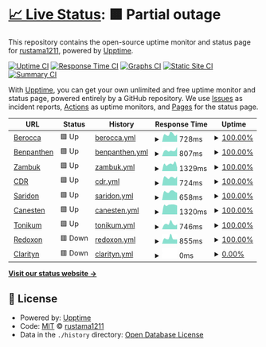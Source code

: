 # [📈 Live Status](https://rustama1211.github.io/up): <!--live status--> **🟧 Partial outage**

This repository contains the open-source uptime monitor and status page for [rustama1211](https://rustama1211.github.io/up), powered by [Upptime](https://github.com/upptime/upptime).

[![Uptime CI](https://github.com/rustama1211/up/workflows/Uptime%20CI/badge.svg)](https://github.com/rustama1211/up/actions?query=workflow%3A%22Uptime+CI%22)
[![Response Time CI](https://github.com/rustama1211/up/workflows/Response%20Time%20CI/badge.svg)](https://github.com/rustama1211/up/actions?query=workflow%3A%22Response+Time+CI%22)
[![Graphs CI](https://github.com/rustama1211/up/workflows/Graphs%20CI/badge.svg)](https://github.com/rustama1211/up/actions?query=workflow%3A%22Graphs+CI%22)
[![Static Site CI](https://github.com/rustama1211/up/workflows/Static%20Site%20CI/badge.svg)](https://github.com/rustama1211/up/actions?query=workflow%3A%22Static+Site+CI%22)
[![Summary CI](https://github.com/rustama1211/up/workflows/Summary%20CI/badge.svg)](https://github.com/rustama1211/up/actions?query=workflow%3A%22Summary+CI%22)

With [Upptime](https://upptime.js.org), you can get your own unlimited and free uptime monitor and status page, powered entirely by a GitHub repository. We use [Issues](https://github.com/rustama1211/up/issues) as incident reports, [Actions](https://github.com/rustama1211/up/actions) as uptime monitors, and [Pages](https://rustama1211.github.io/up) for the status page.

<!--start: status pages-->
<!-- This summary is generated by Upptime (https://github.com/upptime/upptime) -->
<!-- Do not edit this manually, your changes will be overwritten -->
<!-- prettier-ignore -->
| URL | Status | History | Response Time | Uptime |
| --- | ------ | ------- | ------------- | ------ |
| <img alt="" src="https://favicons.githubusercontent.com/berocca.co.id" height="13"> [Berocca](https://berocca.co.id) | 🟩 Up | [berocca.yml](https://github.com/rustama1211/up/commits/HEAD/history/berocca.yml) | <details><summary><img alt="Response time graph" src="./graphs/berocca/response-time-week.png" height="20"> 728ms</summary><br><a href="https://statuses.otesuto.com/history/berocca"><img alt="Response time 832" src="https://img.shields.io/endpoint?url=https%3A%2F%2Fraw.githubusercontent.com%2Frustama1211%2Fup%2FHEAD%2Fapi%2Fberocca%2Fresponse-time.json"></a><br><a href="https://statuses.otesuto.com/history/berocca"><img alt="24-hour response time 715" src="https://img.shields.io/endpoint?url=https%3A%2F%2Fraw.githubusercontent.com%2Frustama1211%2Fup%2FHEAD%2Fapi%2Fberocca%2Fresponse-time-day.json"></a><br><a href="https://statuses.otesuto.com/history/berocca"><img alt="7-day response time 728" src="https://img.shields.io/endpoint?url=https%3A%2F%2Fraw.githubusercontent.com%2Frustama1211%2Fup%2FHEAD%2Fapi%2Fberocca%2Fresponse-time-week.json"></a><br><a href="https://statuses.otesuto.com/history/berocca"><img alt="30-day response time 906" src="https://img.shields.io/endpoint?url=https%3A%2F%2Fraw.githubusercontent.com%2Frustama1211%2Fup%2FHEAD%2Fapi%2Fberocca%2Fresponse-time-month.json"></a><br><a href="https://statuses.otesuto.com/history/berocca"><img alt="1-year response time 832" src="https://img.shields.io/endpoint?url=https%3A%2F%2Fraw.githubusercontent.com%2Frustama1211%2Fup%2FHEAD%2Fapi%2Fberocca%2Fresponse-time-year.json"></a></details> | <details><summary><a href="https://statuses.otesuto.com/history/berocca">100.00%</a></summary><a href="https://statuses.otesuto.com/history/berocca"><img alt="All-time uptime 99.96%" src="https://img.shields.io/endpoint?url=https%3A%2F%2Fraw.githubusercontent.com%2Frustama1211%2Fup%2FHEAD%2Fapi%2Fberocca%2Fuptime.json"></a><br><a href="https://statuses.otesuto.com/history/berocca"><img alt="24-hour uptime 100.00%" src="https://img.shields.io/endpoint?url=https%3A%2F%2Fraw.githubusercontent.com%2Frustama1211%2Fup%2FHEAD%2Fapi%2Fberocca%2Fuptime-day.json"></a><br><a href="https://statuses.otesuto.com/history/berocca"><img alt="7-day uptime 100.00%" src="https://img.shields.io/endpoint?url=https%3A%2F%2Fraw.githubusercontent.com%2Frustama1211%2Fup%2FHEAD%2Fapi%2Fberocca%2Fuptime-week.json"></a><br><a href="https://statuses.otesuto.com/history/berocca"><img alt="30-day uptime 100.00%" src="https://img.shields.io/endpoint?url=https%3A%2F%2Fraw.githubusercontent.com%2Frustama1211%2Fup%2FHEAD%2Fapi%2Fberocca%2Fuptime-month.json"></a><br><a href="https://statuses.otesuto.com/history/berocca"><img alt="1-year uptime 99.96%" src="https://img.shields.io/endpoint?url=https%3A%2F%2Fraw.githubusercontent.com%2Frustama1211%2Fup%2FHEAD%2Fapi%2Fberocca%2Fuptime-year.json"></a></details>
| <img alt="" src="https://favicons.githubusercontent.com/bepanthen.co.id" height="13"> [Benpanthen](https://bepanthen.co.id) | 🟩 Up | [benpanthen.yml](https://github.com/rustama1211/up/commits/HEAD/history/benpanthen.yml) | <details><summary><img alt="Response time graph" src="./graphs/benpanthen/response-time-week.png" height="20"> 807ms</summary><br><a href="https://statuses.otesuto.com/history/benpanthen"><img alt="Response time 914" src="https://img.shields.io/endpoint?url=https%3A%2F%2Fraw.githubusercontent.com%2Frustama1211%2Fup%2FHEAD%2Fapi%2Fbenpanthen%2Fresponse-time.json"></a><br><a href="https://statuses.otesuto.com/history/benpanthen"><img alt="24-hour response time 1261" src="https://img.shields.io/endpoint?url=https%3A%2F%2Fraw.githubusercontent.com%2Frustama1211%2Fup%2FHEAD%2Fapi%2Fbenpanthen%2Fresponse-time-day.json"></a><br><a href="https://statuses.otesuto.com/history/benpanthen"><img alt="7-day response time 807" src="https://img.shields.io/endpoint?url=https%3A%2F%2Fraw.githubusercontent.com%2Frustama1211%2Fup%2FHEAD%2Fapi%2Fbenpanthen%2Fresponse-time-week.json"></a><br><a href="https://statuses.otesuto.com/history/benpanthen"><img alt="30-day response time 1103" src="https://img.shields.io/endpoint?url=https%3A%2F%2Fraw.githubusercontent.com%2Frustama1211%2Fup%2FHEAD%2Fapi%2Fbenpanthen%2Fresponse-time-month.json"></a><br><a href="https://statuses.otesuto.com/history/benpanthen"><img alt="1-year response time 914" src="https://img.shields.io/endpoint?url=https%3A%2F%2Fraw.githubusercontent.com%2Frustama1211%2Fup%2FHEAD%2Fapi%2Fbenpanthen%2Fresponse-time-year.json"></a></details> | <details><summary><a href="https://statuses.otesuto.com/history/benpanthen">100.00%</a></summary><a href="https://statuses.otesuto.com/history/benpanthen"><img alt="All-time uptime 99.95%" src="https://img.shields.io/endpoint?url=https%3A%2F%2Fraw.githubusercontent.com%2Frustama1211%2Fup%2FHEAD%2Fapi%2Fbenpanthen%2Fuptime.json"></a><br><a href="https://statuses.otesuto.com/history/benpanthen"><img alt="24-hour uptime 100.00%" src="https://img.shields.io/endpoint?url=https%3A%2F%2Fraw.githubusercontent.com%2Frustama1211%2Fup%2FHEAD%2Fapi%2Fbenpanthen%2Fuptime-day.json"></a><br><a href="https://statuses.otesuto.com/history/benpanthen"><img alt="7-day uptime 100.00%" src="https://img.shields.io/endpoint?url=https%3A%2F%2Fraw.githubusercontent.com%2Frustama1211%2Fup%2FHEAD%2Fapi%2Fbenpanthen%2Fuptime-week.json"></a><br><a href="https://statuses.otesuto.com/history/benpanthen"><img alt="30-day uptime 100.00%" src="https://img.shields.io/endpoint?url=https%3A%2F%2Fraw.githubusercontent.com%2Frustama1211%2Fup%2FHEAD%2Fapi%2Fbenpanthen%2Fuptime-month.json"></a><br><a href="https://statuses.otesuto.com/history/benpanthen"><img alt="1-year uptime 99.95%" src="https://img.shields.io/endpoint?url=https%3A%2F%2Fraw.githubusercontent.com%2Frustama1211%2Fup%2FHEAD%2Fapi%2Fbenpanthen%2Fuptime-year.json"></a></details>
| <img alt="" src="https://favicons.githubusercontent.com/zambuk.co.id" height="13"> [Zambuk](https://zambuk.co.id) | 🟩 Up | [zambuk.yml](https://github.com/rustama1211/up/commits/HEAD/history/zambuk.yml) | <details><summary><img alt="Response time graph" src="./graphs/zambuk/response-time-week.png" height="20"> 1329ms</summary><br><a href="https://statuses.otesuto.com/history/zambuk"><img alt="Response time 1211" src="https://img.shields.io/endpoint?url=https%3A%2F%2Fraw.githubusercontent.com%2Frustama1211%2Fup%2FHEAD%2Fapi%2Fzambuk%2Fresponse-time.json"></a><br><a href="https://statuses.otesuto.com/history/zambuk"><img alt="24-hour response time 703" src="https://img.shields.io/endpoint?url=https%3A%2F%2Fraw.githubusercontent.com%2Frustama1211%2Fup%2FHEAD%2Fapi%2Fzambuk%2Fresponse-time-day.json"></a><br><a href="https://statuses.otesuto.com/history/zambuk"><img alt="7-day response time 1329" src="https://img.shields.io/endpoint?url=https%3A%2F%2Fraw.githubusercontent.com%2Frustama1211%2Fup%2FHEAD%2Fapi%2Fzambuk%2Fresponse-time-week.json"></a><br><a href="https://statuses.otesuto.com/history/zambuk"><img alt="30-day response time 1363" src="https://img.shields.io/endpoint?url=https%3A%2F%2Fraw.githubusercontent.com%2Frustama1211%2Fup%2FHEAD%2Fapi%2Fzambuk%2Fresponse-time-month.json"></a><br><a href="https://statuses.otesuto.com/history/zambuk"><img alt="1-year response time 1211" src="https://img.shields.io/endpoint?url=https%3A%2F%2Fraw.githubusercontent.com%2Frustama1211%2Fup%2FHEAD%2Fapi%2Fzambuk%2Fresponse-time-year.json"></a></details> | <details><summary><a href="https://statuses.otesuto.com/history/zambuk">100.00%</a></summary><a href="https://statuses.otesuto.com/history/zambuk"><img alt="All-time uptime 99.92%" src="https://img.shields.io/endpoint?url=https%3A%2F%2Fraw.githubusercontent.com%2Frustama1211%2Fup%2FHEAD%2Fapi%2Fzambuk%2Fuptime.json"></a><br><a href="https://statuses.otesuto.com/history/zambuk"><img alt="24-hour uptime 100.00%" src="https://img.shields.io/endpoint?url=https%3A%2F%2Fraw.githubusercontent.com%2Frustama1211%2Fup%2FHEAD%2Fapi%2Fzambuk%2Fuptime-day.json"></a><br><a href="https://statuses.otesuto.com/history/zambuk"><img alt="7-day uptime 100.00%" src="https://img.shields.io/endpoint?url=https%3A%2F%2Fraw.githubusercontent.com%2Frustama1211%2Fup%2FHEAD%2Fapi%2Fzambuk%2Fuptime-week.json"></a><br><a href="https://statuses.otesuto.com/history/zambuk"><img alt="30-day uptime 100.00%" src="https://img.shields.io/endpoint?url=https%3A%2F%2Fraw.githubusercontent.com%2Frustama1211%2Fup%2FHEAD%2Fapi%2Fzambuk%2Fuptime-month.json"></a><br><a href="https://statuses.otesuto.com/history/zambuk"><img alt="1-year uptime 99.92%" src="https://img.shields.io/endpoint?url=https%3A%2F%2Fraw.githubusercontent.com%2Frustama1211%2Fup%2FHEAD%2Fapi%2Fzambuk%2Fuptime-year.json"></a></details>
| <img alt="" src="https://favicons.githubusercontent.com/cdr.co.id" height="13"> [CDR](https://cdr.co.id) | 🟩 Up | [cdr.yml](https://github.com/rustama1211/up/commits/HEAD/history/cdr.yml) | <details><summary><img alt="Response time graph" src="./graphs/cdr/response-time-week.png" height="20"> 724ms</summary><br><a href="https://statuses.otesuto.com/history/cdr"><img alt="Response time 853" src="https://img.shields.io/endpoint?url=https%3A%2F%2Fraw.githubusercontent.com%2Frustama1211%2Fup%2FHEAD%2Fapi%2Fcdr%2Fresponse-time.json"></a><br><a href="https://statuses.otesuto.com/history/cdr"><img alt="24-hour response time 814" src="https://img.shields.io/endpoint?url=https%3A%2F%2Fraw.githubusercontent.com%2Frustama1211%2Fup%2FHEAD%2Fapi%2Fcdr%2Fresponse-time-day.json"></a><br><a href="https://statuses.otesuto.com/history/cdr"><img alt="7-day response time 724" src="https://img.shields.io/endpoint?url=https%3A%2F%2Fraw.githubusercontent.com%2Frustama1211%2Fup%2FHEAD%2Fapi%2Fcdr%2Fresponse-time-week.json"></a><br><a href="https://statuses.otesuto.com/history/cdr"><img alt="30-day response time 831" src="https://img.shields.io/endpoint?url=https%3A%2F%2Fraw.githubusercontent.com%2Frustama1211%2Fup%2FHEAD%2Fapi%2Fcdr%2Fresponse-time-month.json"></a><br><a href="https://statuses.otesuto.com/history/cdr"><img alt="1-year response time 853" src="https://img.shields.io/endpoint?url=https%3A%2F%2Fraw.githubusercontent.com%2Frustama1211%2Fup%2FHEAD%2Fapi%2Fcdr%2Fresponse-time-year.json"></a></details> | <details><summary><a href="https://statuses.otesuto.com/history/cdr">100.00%</a></summary><a href="https://statuses.otesuto.com/history/cdr"><img alt="All-time uptime 99.95%" src="https://img.shields.io/endpoint?url=https%3A%2F%2Fraw.githubusercontent.com%2Frustama1211%2Fup%2FHEAD%2Fapi%2Fcdr%2Fuptime.json"></a><br><a href="https://statuses.otesuto.com/history/cdr"><img alt="24-hour uptime 100.00%" src="https://img.shields.io/endpoint?url=https%3A%2F%2Fraw.githubusercontent.com%2Frustama1211%2Fup%2FHEAD%2Fapi%2Fcdr%2Fuptime-day.json"></a><br><a href="https://statuses.otesuto.com/history/cdr"><img alt="7-day uptime 100.00%" src="https://img.shields.io/endpoint?url=https%3A%2F%2Fraw.githubusercontent.com%2Frustama1211%2Fup%2FHEAD%2Fapi%2Fcdr%2Fuptime-week.json"></a><br><a href="https://statuses.otesuto.com/history/cdr"><img alt="30-day uptime 100.00%" src="https://img.shields.io/endpoint?url=https%3A%2F%2Fraw.githubusercontent.com%2Frustama1211%2Fup%2FHEAD%2Fapi%2Fcdr%2Fuptime-month.json"></a><br><a href="https://statuses.otesuto.com/history/cdr"><img alt="1-year uptime 99.95%" src="https://img.shields.io/endpoint?url=https%3A%2F%2Fraw.githubusercontent.com%2Frustama1211%2Fup%2FHEAD%2Fapi%2Fcdr%2Fuptime-year.json"></a></details>
| <img alt="" src="https://favicons.githubusercontent.com/saridon.co.id" height="13"> [Saridon](https://saridon.co.id) | 🟩 Up | [saridon.yml](https://github.com/rustama1211/up/commits/HEAD/history/saridon.yml) | <details><summary><img alt="Response time graph" src="./graphs/saridon/response-time-week.png" height="20"> 658ms</summary><br><a href="https://statuses.otesuto.com/history/saridon"><img alt="Response time 829" src="https://img.shields.io/endpoint?url=https%3A%2F%2Fraw.githubusercontent.com%2Frustama1211%2Fup%2FHEAD%2Fapi%2Fsaridon%2Fresponse-time.json"></a><br><a href="https://statuses.otesuto.com/history/saridon"><img alt="24-hour response time 575" src="https://img.shields.io/endpoint?url=https%3A%2F%2Fraw.githubusercontent.com%2Frustama1211%2Fup%2FHEAD%2Fapi%2Fsaridon%2Fresponse-time-day.json"></a><br><a href="https://statuses.otesuto.com/history/saridon"><img alt="7-day response time 658" src="https://img.shields.io/endpoint?url=https%3A%2F%2Fraw.githubusercontent.com%2Frustama1211%2Fup%2FHEAD%2Fapi%2Fsaridon%2Fresponse-time-week.json"></a><br><a href="https://statuses.otesuto.com/history/saridon"><img alt="30-day response time 846" src="https://img.shields.io/endpoint?url=https%3A%2F%2Fraw.githubusercontent.com%2Frustama1211%2Fup%2FHEAD%2Fapi%2Fsaridon%2Fresponse-time-month.json"></a><br><a href="https://statuses.otesuto.com/history/saridon"><img alt="1-year response time 829" src="https://img.shields.io/endpoint?url=https%3A%2F%2Fraw.githubusercontent.com%2Frustama1211%2Fup%2FHEAD%2Fapi%2Fsaridon%2Fresponse-time-year.json"></a></details> | <details><summary><a href="https://statuses.otesuto.com/history/saridon">100.00%</a></summary><a href="https://statuses.otesuto.com/history/saridon"><img alt="All-time uptime 99.95%" src="https://img.shields.io/endpoint?url=https%3A%2F%2Fraw.githubusercontent.com%2Frustama1211%2Fup%2FHEAD%2Fapi%2Fsaridon%2Fuptime.json"></a><br><a href="https://statuses.otesuto.com/history/saridon"><img alt="24-hour uptime 100.00%" src="https://img.shields.io/endpoint?url=https%3A%2F%2Fraw.githubusercontent.com%2Frustama1211%2Fup%2FHEAD%2Fapi%2Fsaridon%2Fuptime-day.json"></a><br><a href="https://statuses.otesuto.com/history/saridon"><img alt="7-day uptime 100.00%" src="https://img.shields.io/endpoint?url=https%3A%2F%2Fraw.githubusercontent.com%2Frustama1211%2Fup%2FHEAD%2Fapi%2Fsaridon%2Fuptime-week.json"></a><br><a href="https://statuses.otesuto.com/history/saridon"><img alt="30-day uptime 100.00%" src="https://img.shields.io/endpoint?url=https%3A%2F%2Fraw.githubusercontent.com%2Frustama1211%2Fup%2FHEAD%2Fapi%2Fsaridon%2Fuptime-month.json"></a><br><a href="https://statuses.otesuto.com/history/saridon"><img alt="1-year uptime 99.95%" src="https://img.shields.io/endpoint?url=https%3A%2F%2Fraw.githubusercontent.com%2Frustama1211%2Fup%2FHEAD%2Fapi%2Fsaridon%2Fuptime-year.json"></a></details>
| <img alt="" src="https://favicons.githubusercontent.com/canesten.co.id" height="13"> [Canesten](https://canesten.co.id) | 🟩 Up | [canesten.yml](https://github.com/rustama1211/up/commits/HEAD/history/canesten.yml) | <details><summary><img alt="Response time graph" src="./graphs/canesten/response-time-week.png" height="20"> 1320ms</summary><br><a href="https://statuses.otesuto.com/history/canesten"><img alt="Response time 1237" src="https://img.shields.io/endpoint?url=https%3A%2F%2Fraw.githubusercontent.com%2Frustama1211%2Fup%2FHEAD%2Fapi%2Fcanesten%2Fresponse-time.json"></a><br><a href="https://statuses.otesuto.com/history/canesten"><img alt="24-hour response time 1240" src="https://img.shields.io/endpoint?url=https%3A%2F%2Fraw.githubusercontent.com%2Frustama1211%2Fup%2FHEAD%2Fapi%2Fcanesten%2Fresponse-time-day.json"></a><br><a href="https://statuses.otesuto.com/history/canesten"><img alt="7-day response time 1320" src="https://img.shields.io/endpoint?url=https%3A%2F%2Fraw.githubusercontent.com%2Frustama1211%2Fup%2FHEAD%2Fapi%2Fcanesten%2Fresponse-time-week.json"></a><br><a href="https://statuses.otesuto.com/history/canesten"><img alt="30-day response time 1372" src="https://img.shields.io/endpoint?url=https%3A%2F%2Fraw.githubusercontent.com%2Frustama1211%2Fup%2FHEAD%2Fapi%2Fcanesten%2Fresponse-time-month.json"></a><br><a href="https://statuses.otesuto.com/history/canesten"><img alt="1-year response time 1237" src="https://img.shields.io/endpoint?url=https%3A%2F%2Fraw.githubusercontent.com%2Frustama1211%2Fup%2FHEAD%2Fapi%2Fcanesten%2Fresponse-time-year.json"></a></details> | <details><summary><a href="https://statuses.otesuto.com/history/canesten">100.00%</a></summary><a href="https://statuses.otesuto.com/history/canesten"><img alt="All-time uptime 99.97%" src="https://img.shields.io/endpoint?url=https%3A%2F%2Fraw.githubusercontent.com%2Frustama1211%2Fup%2FHEAD%2Fapi%2Fcanesten%2Fuptime.json"></a><br><a href="https://statuses.otesuto.com/history/canesten"><img alt="24-hour uptime 100.00%" src="https://img.shields.io/endpoint?url=https%3A%2F%2Fraw.githubusercontent.com%2Frustama1211%2Fup%2FHEAD%2Fapi%2Fcanesten%2Fuptime-day.json"></a><br><a href="https://statuses.otesuto.com/history/canesten"><img alt="7-day uptime 100.00%" src="https://img.shields.io/endpoint?url=https%3A%2F%2Fraw.githubusercontent.com%2Frustama1211%2Fup%2FHEAD%2Fapi%2Fcanesten%2Fuptime-week.json"></a><br><a href="https://statuses.otesuto.com/history/canesten"><img alt="30-day uptime 100.00%" src="https://img.shields.io/endpoint?url=https%3A%2F%2Fraw.githubusercontent.com%2Frustama1211%2Fup%2FHEAD%2Fapi%2Fcanesten%2Fuptime-month.json"></a><br><a href="https://statuses.otesuto.com/history/canesten"><img alt="1-year uptime 99.97%" src="https://img.shields.io/endpoint?url=https%3A%2F%2Fraw.githubusercontent.com%2Frustama1211%2Fup%2FHEAD%2Fapi%2Fcanesten%2Fuptime-year.json"></a></details>
| <img alt="" src="https://favicons.githubusercontent.com/tonikum.co.id" height="13"> [Tonikum](https://tonikum.co.id) | 🟩 Up | [tonikum.yml](https://github.com/rustama1211/up/commits/HEAD/history/tonikum.yml) | <details><summary><img alt="Response time graph" src="./graphs/tonikum/response-time-week.png" height="20"> 746ms</summary><br><a href="https://statuses.otesuto.com/history/tonikum"><img alt="Response time 793" src="https://img.shields.io/endpoint?url=https%3A%2F%2Fraw.githubusercontent.com%2Frustama1211%2Fup%2FHEAD%2Fapi%2Ftonikum%2Fresponse-time.json"></a><br><a href="https://statuses.otesuto.com/history/tonikum"><img alt="24-hour response time 644" src="https://img.shields.io/endpoint?url=https%3A%2F%2Fraw.githubusercontent.com%2Frustama1211%2Fup%2FHEAD%2Fapi%2Ftonikum%2Fresponse-time-day.json"></a><br><a href="https://statuses.otesuto.com/history/tonikum"><img alt="7-day response time 746" src="https://img.shields.io/endpoint?url=https%3A%2F%2Fraw.githubusercontent.com%2Frustama1211%2Fup%2FHEAD%2Fapi%2Ftonikum%2Fresponse-time-week.json"></a><br><a href="https://statuses.otesuto.com/history/tonikum"><img alt="30-day response time 825" src="https://img.shields.io/endpoint?url=https%3A%2F%2Fraw.githubusercontent.com%2Frustama1211%2Fup%2FHEAD%2Fapi%2Ftonikum%2Fresponse-time-month.json"></a><br><a href="https://statuses.otesuto.com/history/tonikum"><img alt="1-year response time 793" src="https://img.shields.io/endpoint?url=https%3A%2F%2Fraw.githubusercontent.com%2Frustama1211%2Fup%2FHEAD%2Fapi%2Ftonikum%2Fresponse-time-year.json"></a></details> | <details><summary><a href="https://statuses.otesuto.com/history/tonikum">100.00%</a></summary><a href="https://statuses.otesuto.com/history/tonikum"><img alt="All-time uptime 99.95%" src="https://img.shields.io/endpoint?url=https%3A%2F%2Fraw.githubusercontent.com%2Frustama1211%2Fup%2FHEAD%2Fapi%2Ftonikum%2Fuptime.json"></a><br><a href="https://statuses.otesuto.com/history/tonikum"><img alt="24-hour uptime 100.00%" src="https://img.shields.io/endpoint?url=https%3A%2F%2Fraw.githubusercontent.com%2Frustama1211%2Fup%2FHEAD%2Fapi%2Ftonikum%2Fuptime-day.json"></a><br><a href="https://statuses.otesuto.com/history/tonikum"><img alt="7-day uptime 100.00%" src="https://img.shields.io/endpoint?url=https%3A%2F%2Fraw.githubusercontent.com%2Frustama1211%2Fup%2FHEAD%2Fapi%2Ftonikum%2Fuptime-week.json"></a><br><a href="https://statuses.otesuto.com/history/tonikum"><img alt="30-day uptime 100.00%" src="https://img.shields.io/endpoint?url=https%3A%2F%2Fraw.githubusercontent.com%2Frustama1211%2Fup%2FHEAD%2Fapi%2Ftonikum%2Fuptime-month.json"></a><br><a href="https://statuses.otesuto.com/history/tonikum"><img alt="1-year uptime 99.95%" src="https://img.shields.io/endpoint?url=https%3A%2F%2Fraw.githubusercontent.com%2Frustama1211%2Fup%2FHEAD%2Fapi%2Ftonikum%2Fuptime-year.json"></a></details>
| <img alt="" src="https://favicons.githubusercontent.com/redoxon.co.id" height="13"> [Redoxon](https://redoxon.co.id) | 🟥 Down | [redoxon.yml](https://github.com/rustama1211/up/commits/HEAD/history/redoxon.yml) | <details><summary><img alt="Response time graph" src="./graphs/redoxon/response-time-week.png" height="20"> 855ms</summary><br><a href="https://statuses.otesuto.com/history/redoxon"><img alt="Response time 813" src="https://img.shields.io/endpoint?url=https%3A%2F%2Fraw.githubusercontent.com%2Frustama1211%2Fup%2FHEAD%2Fapi%2Fredoxon%2Fresponse-time.json"></a><br><a href="https://statuses.otesuto.com/history/redoxon"><img alt="24-hour response time 682" src="https://img.shields.io/endpoint?url=https%3A%2F%2Fraw.githubusercontent.com%2Frustama1211%2Fup%2FHEAD%2Fapi%2Fredoxon%2Fresponse-time-day.json"></a><br><a href="https://statuses.otesuto.com/history/redoxon"><img alt="7-day response time 855" src="https://img.shields.io/endpoint?url=https%3A%2F%2Fraw.githubusercontent.com%2Frustama1211%2Fup%2FHEAD%2Fapi%2Fredoxon%2Fresponse-time-week.json"></a><br><a href="https://statuses.otesuto.com/history/redoxon"><img alt="30-day response time 962" src="https://img.shields.io/endpoint?url=https%3A%2F%2Fraw.githubusercontent.com%2Frustama1211%2Fup%2FHEAD%2Fapi%2Fredoxon%2Fresponse-time-month.json"></a><br><a href="https://statuses.otesuto.com/history/redoxon"><img alt="1-year response time 813" src="https://img.shields.io/endpoint?url=https%3A%2F%2Fraw.githubusercontent.com%2Frustama1211%2Fup%2FHEAD%2Fapi%2Fredoxon%2Fresponse-time-year.json"></a></details> | <details><summary><a href="https://statuses.otesuto.com/history/redoxon">100.00%</a></summary><a href="https://statuses.otesuto.com/history/redoxon"><img alt="All-time uptime 99.96%" src="https://img.shields.io/endpoint?url=https%3A%2F%2Fraw.githubusercontent.com%2Frustama1211%2Fup%2FHEAD%2Fapi%2Fredoxon%2Fuptime.json"></a><br><a href="https://statuses.otesuto.com/history/redoxon"><img alt="24-hour uptime 99.99%" src="https://img.shields.io/endpoint?url=https%3A%2F%2Fraw.githubusercontent.com%2Frustama1211%2Fup%2FHEAD%2Fapi%2Fredoxon%2Fuptime-day.json"></a><br><a href="https://statuses.otesuto.com/history/redoxon"><img alt="7-day uptime 100.00%" src="https://img.shields.io/endpoint?url=https%3A%2F%2Fraw.githubusercontent.com%2Frustama1211%2Fup%2FHEAD%2Fapi%2Fredoxon%2Fuptime-week.json"></a><br><a href="https://statuses.otesuto.com/history/redoxon"><img alt="30-day uptime 100.00%" src="https://img.shields.io/endpoint?url=https%3A%2F%2Fraw.githubusercontent.com%2Frustama1211%2Fup%2FHEAD%2Fapi%2Fredoxon%2Fuptime-month.json"></a><br><a href="https://statuses.otesuto.com/history/redoxon"><img alt="1-year uptime 99.96%" src="https://img.shields.io/endpoint?url=https%3A%2F%2Fraw.githubusercontent.com%2Frustama1211%2Fup%2FHEAD%2Fapi%2Fredoxon%2Fuptime-year.json"></a></details>
| <img alt="" src="https://favicons.githubusercontent.com/clarityn.co.id" height="13"> [Clarityn](https://clarityn.co.id) | 🟥 Down | [clarityn.yml](https://github.com/rustama1211/up/commits/HEAD/history/clarityn.yml) | <details><summary><img alt="Response time graph" src="./graphs/clarityn/response-time-week.png" height="20"> 0ms</summary><br><a href="https://statuses.otesuto.com/history/clarityn"><img alt="Response time 0" src="https://img.shields.io/endpoint?url=https%3A%2F%2Fraw.githubusercontent.com%2Frustama1211%2Fup%2FHEAD%2Fapi%2Fclarityn%2Fresponse-time.json"></a><br><a href="https://statuses.otesuto.com/history/clarityn"><img alt="24-hour response time 0" src="https://img.shields.io/endpoint?url=https%3A%2F%2Fraw.githubusercontent.com%2Frustama1211%2Fup%2FHEAD%2Fapi%2Fclarityn%2Fresponse-time-day.json"></a><br><a href="https://statuses.otesuto.com/history/clarityn"><img alt="7-day response time 0" src="https://img.shields.io/endpoint?url=https%3A%2F%2Fraw.githubusercontent.com%2Frustama1211%2Fup%2FHEAD%2Fapi%2Fclarityn%2Fresponse-time-week.json"></a><br><a href="https://statuses.otesuto.com/history/clarityn"><img alt="30-day response time 0" src="https://img.shields.io/endpoint?url=https%3A%2F%2Fraw.githubusercontent.com%2Frustama1211%2Fup%2FHEAD%2Fapi%2Fclarityn%2Fresponse-time-month.json"></a><br><a href="https://statuses.otesuto.com/history/clarityn"><img alt="1-year response time 0" src="https://img.shields.io/endpoint?url=https%3A%2F%2Fraw.githubusercontent.com%2Frustama1211%2Fup%2FHEAD%2Fapi%2Fclarityn%2Fresponse-time-year.json"></a></details> | <details><summary><a href="https://statuses.otesuto.com/history/clarityn">0.00%</a></summary><a href="https://statuses.otesuto.com/history/clarityn"><img alt="All-time uptime 0.00%" src="https://img.shields.io/endpoint?url=https%3A%2F%2Fraw.githubusercontent.com%2Frustama1211%2Fup%2FHEAD%2Fapi%2Fclarityn%2Fuptime.json"></a><br><a href="https://statuses.otesuto.com/history/clarityn"><img alt="24-hour uptime 0.00%" src="https://img.shields.io/endpoint?url=https%3A%2F%2Fraw.githubusercontent.com%2Frustama1211%2Fup%2FHEAD%2Fapi%2Fclarityn%2Fuptime-day.json"></a><br><a href="https://statuses.otesuto.com/history/clarityn"><img alt="7-day uptime 0.00%" src="https://img.shields.io/endpoint?url=https%3A%2F%2Fraw.githubusercontent.com%2Frustama1211%2Fup%2FHEAD%2Fapi%2Fclarityn%2Fuptime-week.json"></a><br><a href="https://statuses.otesuto.com/history/clarityn"><img alt="30-day uptime 0.00%" src="https://img.shields.io/endpoint?url=https%3A%2F%2Fraw.githubusercontent.com%2Frustama1211%2Fup%2FHEAD%2Fapi%2Fclarityn%2Fuptime-month.json"></a><br><a href="https://statuses.otesuto.com/history/clarityn"><img alt="1-year uptime 0.00%" src="https://img.shields.io/endpoint?url=https%3A%2F%2Fraw.githubusercontent.com%2Frustama1211%2Fup%2FHEAD%2Fapi%2Fclarityn%2Fuptime-year.json"></a></details>

<!--end: status pages-->

[**Visit our status website →**](https://rustama1211.github.io/up)

## 📄 License

- Powered by: [Upptime](https://github.com/upptime/upptime)
- Code: [MIT](./LICENSE) © [rustama1211](https://rustama1211.github.io/up)
- Data in the `./history` directory: [Open Database License](https://opendatacommons.org/licenses/odbl/1-0/)
